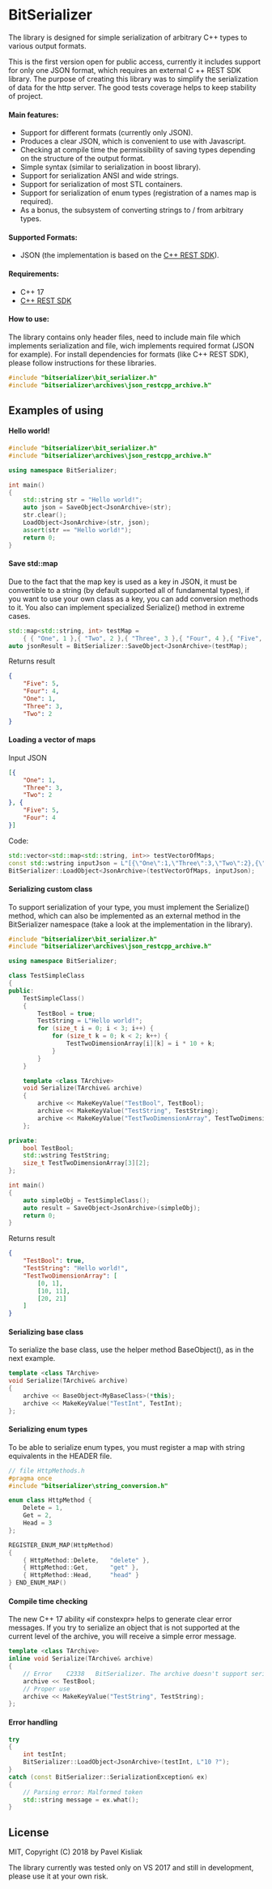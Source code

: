 # BitSerializer

The library is designed for simple serialization of arbitrary C++ types to various output formats.

This is the first version open for public access, currently it includes support for only one JSON format, which requires an external C ++ REST SDK library. The purpose of creating this library was to simplify the serialization of data for the http server. The good tests coverage helps to keep stability of project.

#### Main features:
  - Support for different formats (currently only JSON).
  - Produces a clear JSON, which is convenient to use with Javascript.
  - Checking at compile time the permissibility of saving types depending on the structure of the output format.
  - Simple syntax (similar to serialization in boost library).
  - Support for serialization ANSI and wide strings.
  - Support for serialization of most STL containers.
  - Support for serialization of enum types (registration of a names map is required).
  - As a bonus, the subsystem of converting strings to / from arbitrary types.

#### Supported Formats:
  - JSON (the implementation is based on the [C++ REST SDK](https://github.com/Microsoft/cpprestsdk)).

#### Requirements:
  - C++ 17
  - [C++ REST SDK](https://github.com/Microsoft/cpprestsdk)

#### How to use:
The library contains only header files, need to include main file which implements serialization and file, wich implements required format (JSON for example). For install dependencies for formats (like C++ REST SDK), please follow instructions for these libraries.
```cpp
#include "bitserializer\bit_serializer.h"
#include "bitserializer\archives\json_restcpp_archive.h"
```


## Examples of using

#### Hello world!
```cpp
#include "bitserializer\bit_serializer.h"
#include "bitserializer\archives\json_restcpp_archive.h"

using namespace BitSerializer;

int main()
{
	std::string str = "Hello world!";
	auto json = SaveObject<JsonArchive>(str);
	str.clear();
	LoadObject<JsonArchive>(str, json);
	assert(str == "Hello world!");
	return 0;
}
```

#### Save std::map
Due to the fact that the map key is used as a key in JSON, it must be convertible to a string (by default supported all of fundamental types), if you want to use your own class as a key, you can add conversion methods to it. You also can implement specialized Serialize() method in extreme cases.
```cpp
std::map<std::string, int> testMap = 
	{ { "One", 1 },{ "Two", 2 },{ "Three", 3 },{ "Four", 4 },{ "Five", 5 } };
auto jsonResult = BitSerializer::SaveObject<JsonArchive>(testMap);
```
Returns result
```json
{
	"Five": 5,
	"Four": 4,
	"One": 1,
	"Three": 3,
	"Two": 2
}
```
#### Loading a vector of maps
Input JSON
```json
[{
	"One": 1,
	"Three": 3,
	"Two": 2
}, {
	"Five": 5,
	"Four": 4
}]
```
Code:
```cpp
std::vector<std::map<std::string, int>> testVectorOfMaps;
const std::wstring inputJson = L"[{\"One\":1,\"Three\":3,\"Two\":2},{\"Five\":5,\"Four\":4}]";
BitSerializer::LoadObject<JsonArchive>(testVectorOfMaps, inputJson);
```

#### Serializing custom class
To support serialization of your type, you must implement the Serialize() method, which can also be implemented as an external method in the BitSerializer namespace (take a look at the implementation in the library).
```cpp
#include "bitserializer\bit_serializer.h"
#include "bitserializer\archives\json_restcpp_archive.h"

using namespace BitSerializer;

class TestSimpleClass
{
public:
	TestSimpleClass()
	{
		TestBool = true;
		TestString = L"Hello world!";
		for (size_t i = 0; i < 3; i++) {
			for (size_t k = 0; k < 2; k++) {
				TestTwoDimensionArray[i][k] = i * 10 + k;
			}
		}
	}

	template <class TArchive>
	void Serialize(TArchive& archive)
	{
		archive << MakeKeyValue("TestBool", TestBool);
		archive << MakeKeyValue("TestString", TestString);
		archive << MakeKeyValue("TestTwoDimensionArray", TestTwoDimensionArray);
	};

private:
	bool TestBool;
	std::wstring TestString;
	size_t TestTwoDimensionArray[3][2];
};

int main()
{
	auto simpleObj = TestSimpleClass();
	auto result = SaveObject<JsonArchive>(simpleObj);
    return 0;
}
```
Returns result
```json
{
	"TestBool": true,
	"TestString": "Hello world!",
	"TestTwoDimensionArray": [
		[0, 1],
		[10, 11],
		[20, 21]
	]
}
```

#### Serializing base class
To serialize the base class, use the helper method BaseObject(), as in the next example.
```cpp
template <class TArchive>
void Serialize(TArchive& archive)
{
	archive << BaseObject<MyBaseClass>(*this);
	archive << MakeKeyValue("TestInt", TestInt);
};
```

#### Serializing enum types
To be able to serialize enum types, you must register a map with string equivalents in the HEADER file.
```cpp
// file HttpMethods.h
#pragma once
#include "bitserializer\string_conversion.h"

enum class HttpMethod {
	Delete = 1,
	Get = 2,
	Head = 3
};

REGISTER_ENUM_MAP(HttpMethod)
{
	{ HttpMethod::Delete,   "delete" },
	{ HttpMethod::Get,      "get" },
	{ HttpMethod::Head,     "head" }
} END_ENUM_MAP()
```

#### Compile time checking
The new C++ 17 ability «if constexpr» helps to generate clear error messages.
If you try to serialize an object that is not supported at the current level of the archive, you will receive a simple error message.
```cpp
template <class TArchive>
inline void Serialize(TArchive& archive)
{
    // Error    C2338	BitSerializer. The archive doesn't support serialize fundamental type without key on this level.
    archive << TestBool;
    // Proper use
	archive << MakeKeyValue("TestString", TestString);
};
```

#### Error handling
```cpp
try
{
	int testInt;
	BitSerializer::LoadObject<JsonArchive>(testInt, L"10 ?");
}
catch (const BitSerializer::SerializationException& ex)
{
	// Parsing error: Malformed token
	std::string message = ex.what();
}
```

License
----
MIT, Copyright (C) 2018 by Pavel Kisliak

The library currently was tested only on VS 2017 and still in development, please use it at your own risk.

